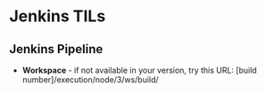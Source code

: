 # Jenkins TILs

## Jenkins Pipeline

- **Workspace** - if not available in your version, try this URL: [build number]/execution/node/3/ws/build/